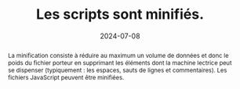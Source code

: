 ---
title: Les scripts sont minifiés.
abstract: "La minification consiste à réduire au maximum un volume de données et donc le poids du fichier porteur en supprimant les éléments dont la machine lectrice peut se dispenser (typiquement&nbsp;: les espaces, sauts de lignes et commentaires). Les fichiers JavaScript peuvent être minifiées."
categories: ["Performances"]
agrege: O4223-E068
opquast: '4 223'
indiceebook: '68'
description: "Règle n° 068"
before: "067"
weight: "068"
after: "069"
actif: '1'
layout: rules
date: 2024-07-08
tags: ["Écoconception"]
objectif: ["Minimiser la quantité de données à télécharger", "Améliorer les performances", "Diminuer l'impact énergétique lié à la consultation du livre numérique"]
Meo: ["Supprimer les espaces non nécessaires et les commentaires dans les fichiers JavaScript en recourant à des outils dédiés"]
Controle: ["Vérifier manuellement au sein de tous les fichiers JavaScript qu'aucun retour ligne, commentaire, indentation ou saut de ligne n'est présent.", "Ou identifier la liste des fichiers JavaScript non minifiés à l'aide d'outils de développement (navigateurs, outils en ligne, etc.)"]
epubcheck: 
ace: 
humancheck: true
ReadiumGoToolkit: 
Source: ["Opquast"]
Referentiel: ["[Web Sustainability Guidelines (WSG)](https://w3c.github.io/sustyweb/#minify-your-html-css-and-javascript)", "[Référentiel général de l’écoconception des services numériques](https://www.arcep.fr/uploads/tx_gspublication/consultation-referentiel-ecoconception-services-numeriques_091023.pdf) (6.5 Le service numérique a-t-il mis en place des techniques de compression sur la totalité des ressources transférées dont il a le contrôle&nbsp;?)"]
steps: ["Fabrication", ""]
---